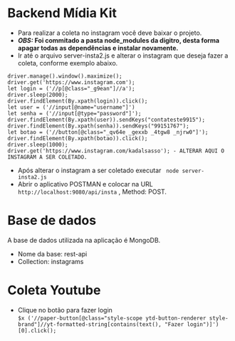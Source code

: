 # Backend Mídia Kit

* Para realizar a coleta no instagram você deve baixar o projeto.
* <b> <em> OBS: </em> Foi commitado a pasta node_modules da digitro, desta forma apagar todas as dependências e instalar novamente. </b>
* Ir até o arquivo server-insta2.js e alterar o instagram que deseja fazer a coleta, conforme exemplo abaixo.

```
driver.manage().window().maximize();
driver.get('https://www.instagram.com');
let login = ('//p[@class="_g9ean"]//a');
driver.sleep(2000);
driver.findElement(By.xpath(login)).click();
let user = ('//input[@name="username"]')
let senha = ('//input[@type="password"]');
driver.findElement(By.xpath(user)).sendKeys("contateste9915");
driver.findElement(By.xpath(senha)).sendKeys("99151767");
let botao = ('//button[@class="_qv64e _gexxb _4tgw8 _njrw0"]');
driver.findElement(By.xpath(botao)).click();
driver.sleep(1000);
driver.get('https://www.instagram.com/kadalsasso'); - ALTERAR AQUI O INSTAGRAM A SER COLETADO.
```

* Após alterar o instagram a ser coletado executar ``` node server-insta2.js```
* Abrir o aplicativo POSTMAN e colocar na URL ``` http://localhost:9080/api/insta ``` , Method: POST.

# Base de dados

A base de dados utilizada na aplicação é MongoDB.
* Nome da base: rest-api
* Collection: instagrams

# Coleta Youtube

* Clique no botão para fazer login <br/>
``` $x ('//paper-button[@class="style-scope ytd-button-renderer style-brand"]//yt-formatted-string[contains(text(), "Fazer login")]')[0].click(); ```
